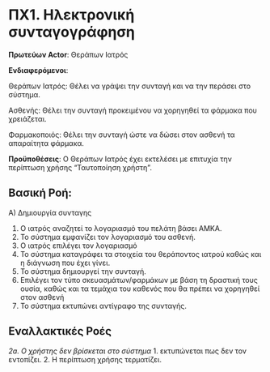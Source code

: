# ΠΧ1. Ηλεκτρονική συνταγογράφηση
**Πρωτεύων Actor**: Θεράπων Ιατρός

**Ενδιαφερόμενοι**:

Θεράπων Ιατρός: Θέλει να γράψει την συνταγή και να την περάσει στο σύστημα.

Ασθενής: Θέλει την συνταγή προκειμένου να χορηγηθεί τα φάρμακα που χρειάζεται.

Φαρμακοποιός: Θέλει την συνταγή ώστε να δώσει στον ασθενή τα απαραίτητα φάρμακα.

**Προϋποθέσεις**: Ο Θεράπων Ιατρός έχει εκτελέσει με επιτυχία την περίπτωση χρήσης “Ταυτοποίηση χρήστη”.

## Βασική Ροή: 
A) Δημιουργία συνταγης
1. Ο ιατρός αναζητεί το λογαριασμό του πελάτη βάσει ΑΜΚΑ.
2. Το σύστημα εμφανίζει τον λογαριασμό του ασθενή.
3. Ο ιατρός επιλέγει τον λογαριασμό 
4. Το σύστημα καταγράφει τα στοιχεία του θεράποντος ιατρού καθώς και η διάγνωση που έχει γίνει.
5. Το σύστημα δημιουργεί την συνταγή.
6. Επιλέγει τον τύπο σκευασμάτων/φαρμάκων με βάση τη δραστική τους ουσία, καθώς και τα τεμάχια του καθενός που θα πρέπει να χορηγηθεί στον ασθενή
7. Το σύστημα εκτυπώνει αντίγραφο της συνταγής.
   
## Εναλλακτικές Ροές
*2a. Ο χρήστης δεν βρίσκεται στο σύστημα*
    1. εκτυπώνεται πως δεν τον εντοπίζει.
    2. Η περίπτωση χρήσης τερματίζει.